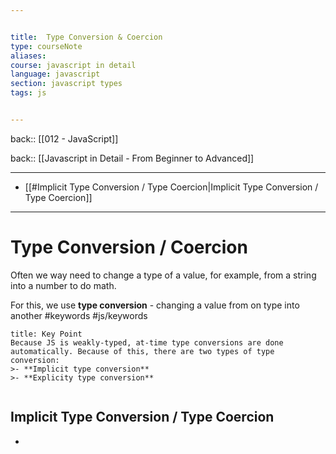 ```yaml
---


title:  Type Conversion & Coercion
type: courseNote
aliases:
course: javascript in detail
language: javascript
section: javascript types
tags: js


---
```

back:: [[012 - JavaScript]]

back:: [[Javascript in Detail - From Beginner to Advanced]]


---

- [[#Implicit Type Conversion / Type Coercion|Implicit Type Conversion / Type Coercion]]


---

# Type Conversion / Coercion

Often we way need to change a type of a value, for example, from a string into a number to do math.

For this, we use **type conversion** - changing a value from on type into another #keywords #js/keywords 


```ad-note
title: Key Point
Because JS is weakly-typed, at-time type conversions are done automatically. Because of this, there are two types of type conversion:
>- **Implicit type conversion**
>- **Explicity type conversion**


```

## Implicit Type Conversion / Type Coercion

- 